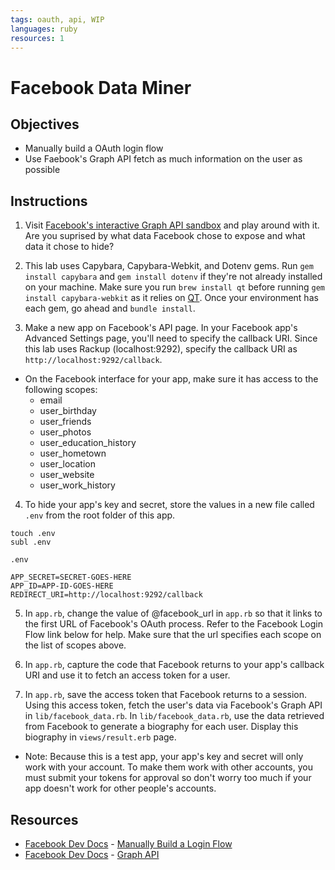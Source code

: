 ```yaml
---
tags: oauth, api, WIP
languages: ruby
resources: 1
---
```

# Facebook Data Miner

## Objectives
* Manually build a OAuth login flow
* Use Faebook's Graph API fetch as much information on the user as possible

## Instructions
1. Visit [Facebook's interactive Graph API sandbox](https://developers.facebook.com/tools/explorer/) and play around with it. Are you suprised by what data Facebook chose to expose and what data it chose to hide?

2. This lab uses Capybara, Capybara-Webkit, and Dotenv gems. Run `gem install capybara` and `gem install dotenv` if they're not already installed on your machine. Make sure you run `brew install qt` before running `gem install capybara-webkit` as it relies on [QT](). Once your environment has each gem, go ahead and `bundle install`.

3. Make a new app on Facebook's API page. In your Facebook app's Advanced Settings page, you'll need to specify the callback URI. Since this lab uses Rackup (localhost:9292), specify the callback URI as `http://localhost:9292/callback`. 
  * On the Facebook interface for your app, make sure it has access to the following scopes:
    * email
    * user_birthday
    * user_friends
    * user_photos
    * user_education_history
    * user_hometown
    * user_location
    * user_website
    * user_work_history


4. To hide your app's key and secret, store the values in a new file called `.env` from the root folder of this app. 
  ```
  touch .env
  subl .env
  ```
  `.env`
  ```text
  APP_SECRET=SECRET-GOES-HERE
  APP_ID=APP-ID-GOES-HERE
  REDIRECT_URI=http://localhost:9292/callback
  ```

5. In `app.rb`, change the value of @facebook_url in `app.rb` so that it links to the first URL of Facebook's OAuth process. Refer to the Facebook Login Flow link below for help. Make sure that the url specifies each scope on the list of scopes above.

6. In `app.rb`, capture the code that Facebook returns to your app's callback URI and use it to fetch an access token for a user.

7. In `app.rb`, save the access token that Facebook returns to a session. Using this access token, fetch the user's data via Facebook's Graph API in `lib/facebook_data.rb`. In `lib/facebook_data.rb`, use the data retrieved from Facebook to generate a biography for each user. Display this biography in `views/result.erb` page.

* Note: Because this is a test app, your app's key and secret will only work with your account. To make them work with other accounts, you must submit your tokens for approval so don't worry too much if your app doesn't work for other people's accounts.

## Resources
* [Facebook Dev Docs](https://developers.facebook.com/docs) - [Manually Build a Login Flow](https://developers.facebook.com/docs/facebook-login/manually-build-a-login-flow/v2.1)
* [Facebook Dev Docs](https://developers.facebook.com/docs) - [Graph API](https://developers.facebook.com/tools/explorer/)